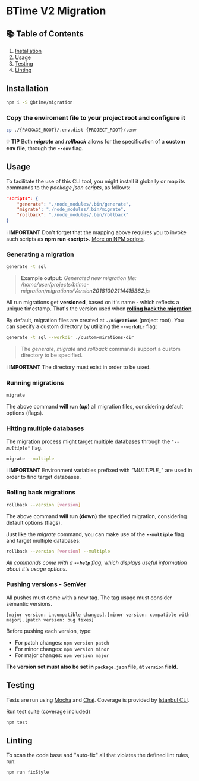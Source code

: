 # BTime V2 Migration

## :books: Table of Contents

1. [Installation](#installation)
1. [Usage](#usage)
1. [Testing](#testing)
1. [Linting](#linting)

## **Installation**

```bash
npm i -S @btime/migration
```

### Copy the enviroment file to your project root and configure it

```bash
cp ./{PACKAGE_ROOT}/.env.dist {PROJECT_ROOT}/.env
```

:bulb: **TIP** Both **_migrate_** and **_rollback_** allows for the specification of a **custom env file**,
through the **`--env`** flag.

## **Usage**

To facilitate the use of this CLI tool, you might install it globally or map
its commands to the _package.json scripts_, as follows:

```json
"scripts": {
    "generate": "./node_modules/.bin/generate",
    "migrate": "./node_modules/.bin/migrate",
    "rollback": "./node_modules/.bin/rollback"
}
```

:information_source: **IMPORTANT** Don't forget that the mapping above requires
you to invoke such scripts as **npm run \<script>**. [More on NPM scripts](https://docs.npmjs.com/cli/run-script).

### **Generating a migration**

```bash
generate -t sql
```

> **Example output:** _Generated new migration file: /home/user/projects/btime-migration/migrations/Version**20181002114415382**.js_

All run migrations get **versioned**, based on it's name - which reflects a unique timestamp. That's the version used when [**rolling back the migration**](#rolling-back-migrations).

By default, migration files are created at **`./migrations`** (project root). You can specify a custom directory by utilizing the **`--workdir`** flag:

```bash
generate -t sql --workdir ./custom-mirations-dir
```

> The *generate*, *migrate* and *rollback* commands support a custom directory to be specified.

:information_source: **IMPORTANT** The directory must exist in order to be used.

### **Running migrations**

```bash
migrate
```

The above command **will run (_up_)** all migration files, considering default options (flags).

### Hitting multiple databases

The migration process might target multiple databases through the *`"--multiple"`* flag.

```bash
migrate --multiple
```

:information_source: **IMPORTANT** Environment variables prefixed with _"MULTIPLE\__" are used in order to find target databases.

### **Rolling back migrations**

```bash
rollback --version [version]
```

The above command **will run (down)** the specified migration, considering default options (flags).

Just like the _migrate_ command, you can make use of the **`--multiple`** flag and target multiple databases:

```bash
rollback --version [version] --multiple
```

_All commands come with a **`--help`** flag, which displays useful information about it's usage options._

### Pushing versions - SemVer

All pushes must come with a new tag. The tag usage must consider semantic versions.

`[major version: incompatible changes].[minor version: compatible with major].[patch version: bug fixes]`

Before pushing each version, type:

- For patch changes: `npm version patch`
- For minor changes: `npm version minor`
- For major changes: `npm version major`

**The version set must also be set in `package.json` file, at `version` field.**

## Testing

Tests are run using [Mocha](https://mochajs.org) and [Chai](https://www.chaijs.com). Coverage is provided by [Istanbul CLI](https://github.com/istanbuljs/nyc).

Run test suite (coverage included)

```bash
npm test
```

## Linting

To scan the code base and "auto-fix" all that violates the defined lint rules, run:

```bash
npm run fixStyle
```
